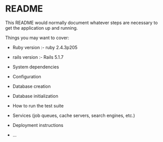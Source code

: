 # README

This README would normally document whatever steps are necessary to get the
application up and running.

Things you may want to cover:

* Ruby version :- ruby 2.4.3p205

* rails version :- Rails 5.1.7 

* System dependencies

* Configuration

* Database creation

* Database initialization

* How to run the test suite

* Services (job queues, cache servers, search engines, etc.)

* Deployment instructions

* ...
